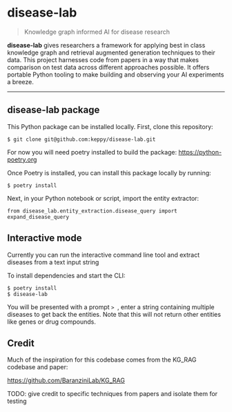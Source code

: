 # disease-lab
> Knowledge graph informed AI for disease research

**disease-lab** gives researchers a framework for applying best in class knowledge graph and retrieval augmented generation techniques to their data. 
This project harnesses code from papers in a way that makes comparison on test data across different approaches possible. It offers portable Python tooling to make 
building and observing your AI experiments a breeze.

---

## disease-lab package
This Python package can be installed locally. First, clone this repository:

```
$ git clone git@github.com:keppy/disease-lab.git
```

For now you will need poetry installed to build the package: https://python-poetry.org

Once Poetry is installed, you can install this package locally by running:

```
$ poetry install
```

Next, in your Python notebook or script, import the entity extractor:

```
from disease_lab.entity_extraction.disease_query import expand_disease_query
```

## Interactive mode
Currently you can run the interactive command line tool and extract diseases from a text input string

To install dependencies and start the CLI:

```
$ poetry install
$ disease-lab
```

You will be presented with a prompt `> `, enter a string containing multiple diseases to get back the entities. Note that this will not return other entities like genes or drug compounds.

## Credit
Much of the inspiration for this codebase comes from the KG_RAG codebase and paper:

https://github.com/BaranziniLab/KG_RAG

TODO: give credit to specific techniques from papers and isolate them for testing
